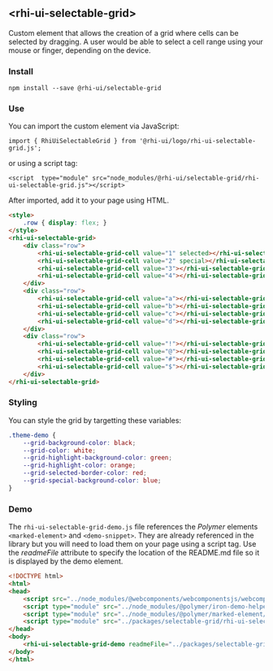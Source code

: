 ## &lt;rhi-ui-selectable-grid&gt;

Custom element that allows the creation of a grid where cells can be selected by dragging.  A user would be able to select a cell range using your mouse or finger, depending on the device.

### Install
`npm install --save @rhi-ui/selectable-grid`

### Use
You can import the custom element via JavaScript:

`import { RhiUiSelectableGrid } from '@rhi-ui/logo/rhi-ui-selectable-grid.js';`

or using a script tag:

`<script  type="module" src="node_modules/@rhi-ui/selectable-grid/rhi-ui-selectable-grid.js"></script>`

After imported, add it to your page using HTML.
```html
<style>
    .row { display: flex; }
</style>
<rhi-ui-selectable-grid>
    <div class="row">
        <rhi-ui-selectable-grid-cell value="1" selected></rhi-ui-selectable-grid-cell>
        <rhi-ui-selectable-grid-cell value="2" special></rhi-ui-selectable-grid-cell>
        <rhi-ui-selectable-grid-cell value="3"></rhi-ui-selectable-grid-cell>
        <rhi-ui-selectable-grid-cell value="4"></rhi-ui-selectable-grid-cell>
    </div>
    <div class="row">
        <rhi-ui-selectable-grid-cell value="a"></rhi-ui-selectable-grid-cell>
        <rhi-ui-selectable-grid-cell value="b"></rhi-ui-selectable-grid-cell>
        <rhi-ui-selectable-grid-cell value="c"></rhi-ui-selectable-grid-cell>
        <rhi-ui-selectable-grid-cell value="d"></rhi-ui-selectable-grid-cell>
    </div>
    <div class="row">
        <rhi-ui-selectable-grid-cell value="!"></rhi-ui-selectable-grid-cell>
        <rhi-ui-selectable-grid-cell value="@"></rhi-ui-selectable-grid-cell>
        <rhi-ui-selectable-grid-cell value="#"></rhi-ui-selectable-grid-cell>
        <rhi-ui-selectable-grid-cell value="$"></rhi-ui-selectable-grid-cell>
    </div>
</rhi-ui-selectable-grid>
```

### Styling

You can style the grid by targetting these variables:
```css
.theme-demo {
    --grid-background-color: black;
    --grid-color: white;
    --grid-highlight-background-color: green;
    --grid-highlight-color: orange;
    --grid-selected-border-color: red;
    --grid-special-background-color: blue;
}
```


### Demo
The `rhi-ui-selectable-grid-demo.js` file references the *Polymer* elements `<marked-element>` and `<demo-snippet>`.  They are already referenced in the library but you will need to load them on your page using a script tag.  Use the *readmeFile* attribute to specify the location of the README.md file so it is displayed by the demo element.

```html
<!DOCTYPE html>
<html>
<head>
    <script src="../node_modules/@webcomponents/webcomponentsjs/webcomponents-loader.js"></script>
    <script type="module" src="../node_modules/@polymer/iron-demo-helpers/demo-snippet.js"></script>
    <script type="module" src="../node_modules/@polymer/marked-element/marked-element.js"></script>
    <script type="module" src="../packages/selectable-grid/rhi-ui-selectable-grid-demo.js"></script>
</head>
<body>
    <rhi-ui-selectable-grid-demo readmeFile="../packages/selectable-grid/README.md"></rhi-ui-selectable-grid-demo>
</body>
</html>
```
